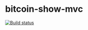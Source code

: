 # bitcoin-show-mvc

[![Build status](https://ci.appveyor.com/api/projects/status/j33wbi9gat4b13yn/branch/develop?svg=true)](https://ci.appveyor.com/project/italopessoa/bitcoin-show-mvc/branch/develop)